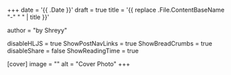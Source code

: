 +++
date = '{{ .Date }}'
draft = true
title = '{{ replace .File.ContentBaseName "-" " " | title }}'

author = "by Shreyy"

disableHLJS = true
ShowPostNavLinks = true
ShowBreadCrumbs = true
disableShare = false
ShowReadingTime = true

[cover]
image = ""
alt = "Cover Photo"
+++
